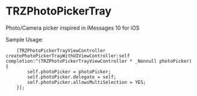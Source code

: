 # TRZPhotoPickerTray
Photo/Camera picker inspired in iMessages 10 for iOS


Sample Usage:

        [TRZPhotoPickerTrayViewController createPhotoPickerTrayWithUIViewController:self completion:^(TRZPhotoPickerTrayViewController * _Nonnull photoPicker) {
            self.photoPicker = photoPicker;
            self.photoPicker.delegate = self;
            self.photoPicker.allowsMultiSelection = YES;
        }];
